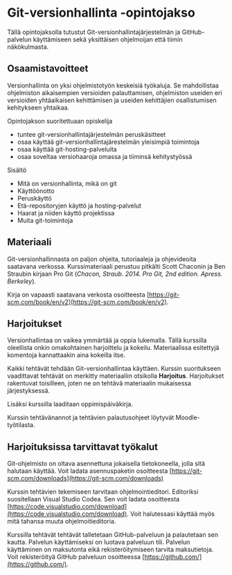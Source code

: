 # Git-versionhallinta -opintojakso

Tällä opintojaksolla tutustut Git-versionhallintajärjestelmän ja GitHub-palvelun käyttämiseen sekä yksittäisen ohjelmoijan että tiimin näkökulmasta. 

## Osaamistavoitteet

Versionhallinta on yksi ohjelmistotyön keskeisiä työkaluja. Se mahdollistaa ohjelmiston aikaisempien versioiden palauttamisen, ohjelmiston useiden eri versioiden yhtäaikaisen kehittämisen ja useiden kehittäjien osallistumisen kehitykseen yhtaikaa. 

Opintojakson suoritettuaan opiskelija

- tuntee git-versionhallintajärjestelmän peruskäsitteet
- osaa käyttää git-versionhallintajärestelmän yleisimpiä toimintoja
- osaa käyttää git-hosting-palveluita
- osaa soveltaa versiohaaroja omassa ja tiiminsä kehitystyössä

Sisältö

- Mitä on versionhallinta, mikä on git
- Käyttöönotto
- Peruskäyttö
- Etä-repositoryjen käyttö ja hosting-palvelut
- Haarat ja niiden käyttö projektissa
- Muita git-toimintoja

## Materiaali

Git-versionhallinnasta on paljon ohjeita, tutoriaaleja ja ohjevideoita saatavana verkossa. Kurssimateriaali perustuu pitkälti Scott Chaconin ja Ben Straubin kirjaan Pro Git (_Chacon, Straub. 2014. Pro Git, 2nd edition. Apress. Berkeley_). 

Kirja on vapaasti saatavana verkosta osoitteesta [https://git-scm.com/book/en/v2](https://git-scm.com/book/en/v2).

## Harjoitukset
Versionhallintaa on vaikea ymmärtää ja oppia lukemalla. Tällä kurssilla oleellista onkin omakohtainen harjoittelu ja kokeilu. Materiaalissa esitettyjä komentoja kannattaakin aina kokeilla itse.

Kaikki tehtävät tehdään Git-versionhallintaa käyttäen. Kurssin suoritukseen vaadittavat tehtävät on merkitty materiaaliin otsikolla __Harjoitus__. Harjoitukset rakentuvat toisilleen, joten ne on tehtävä materiaalin mukaisessa järjestyksessä.

Lisäksi kurssilla laaditaan oppimispäiväkirja. 

Kurssin tehtävänannot ja tehtävien palautusohjeet löytyvät Moodle-työtilasta.

## Harjoituksissa tarvittavat työkalut

Git-ohjelmisto on oltava asennettuna jokaisella tietokoneella, jolla sitä halutaan käyttää. Voit ladata asennuspaketin osoitteesta [https://git-scm.com/downloads](https://git-scm.com/downloads)

Kurssin tehtävien tekemiseen tarvitaan ohjelmointieditori. Editoriksi suositellaan Visual Studio Codea. Sen voit ladata osoitteesta [https://code.visualstudio.com/download](https://code.visualstudio.com/download). Voit halutessasi käyttää myös mitä tahansa muuta ohjelmoitieditoria.

Kurssilla tehtävät tehtävät talletetaan GitHub-palveluun ja palautetaan sen kautta. Palvelun käyttämiseksi on luotava palveluun tili. Palvelun käyttäminen on maksutonta eikä rekisteröitymiseen tarvita maksutietoja. Voit rekisteröityä GitHub palveluun osoitteessa [https://github.com/](https://github.com/).
